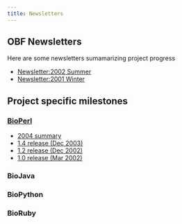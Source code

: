 ```yaml
---
title: Newsletters
---
```


OBF Newsletters
---------------

Here are some newsletters sumamarizing project progress

-   [Newsletter:2002 Summer](Newsletter:2002_Summer "wikilink")
-   [Newsletter:2001 Winter](Newsletter:2001_Winter "wikilink")

Project specific milestones
---------------------------

### [BioPerl](bp:BioPerl "wikilink")

-   [2004
    summary](http://bioperl.org/pipermail/bioperl-announce-l/2004-December/000220.html)
-   [1.4 release
    (Dec 2003)](http://news.open-bio.org/archives/2003_12.html)
-   [1.2 release
    (Dec 2002)](http://bioperl.org/pipermail/bioperl-announce-l/2002-December/000197.html)
-   [1.0 release
    (Mar 2002)](http://bioperl.org/pipermail/bioperl-announce-l/2002-March/000186.html)

### BioJava

### BioPython

### BioRuby
